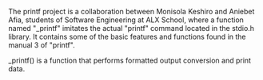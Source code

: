 The printf project is a collaboration between Monisola Keshiro and Aniebet Afia, students of Software Engineering at ALX School, where a function named "_printf" imitates the actual "printf" command located in the stdio.h library. It contains some of the basic features and functions found in the manual 3 of "printf".


_printf() is a function that performs formatted output conversion and print data. 
